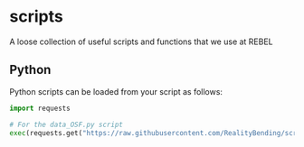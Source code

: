 # scripts

A loose collection of useful scripts and functions that we use at REBEL

## Python

Python scripts can be loaded from your script as follows:


```python
import requests

# For the data_OSF.py script
exec(requests.get("https://raw.githubusercontent.com/RealityBending/scripts/main/data_OSF.py").text)
```
